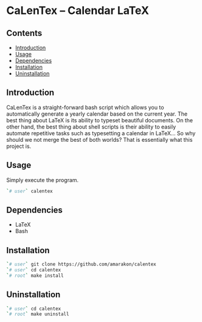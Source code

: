 CaLenTex – Calendar LaTeX
================

## Contents

-   <a href="#introduction" id="toc-introduction">Introduction</a>
-   <a href="#usage" id="toc-usage">Usage</a>
-   <a href="#dependencies" id="toc-dependencies">Dependencies</a>
-   <a href="#installation" id="toc-installation">Installation</a>
-   <a href="#uninstallation" id="toc-uninstallation">Uninstallation</a>

## Introduction

CaLenTex is a straight-forward bash script which allows you to
automatically generate a yearly calendar based on the current year. The
best thing about LaTeX is its ability to typeset beautiful documents. On
the other hand, the best thing about shell scripts is their ability to
easily automate repetitive tasks such as typesetting a calendar in
LaTeX… So why should we not merge the best of both worlds? That is
essentially what this project is.

## Usage

Simply execute the program.

``` sh
`# user` calentex
```

## Dependencies

-   LaTeX
-   Bash

## Installation

``` sh
`# user` git clone https://github.com/amarakon/calentex
`# user` cd calentex
`# root` make install
```

## Uninstallation

``` sh
`# user` cd calentex
`# root` make uninstall
```
